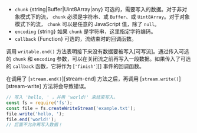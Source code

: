<!-- YAML
added: v0.9.4
changes:
  - version: v10.0.0
    pr-url: https://github.com/nodejs/node/pull/18780
    description: This method now returns a reference to `writable`.
  - version: v8.0.0
    pr-url: https://github.com/nodejs/node/pull/11608
    description: The `chunk` argument can now be a `Uint8Array` instance.
-->

* `chunk` {string|Buffer|Uint8Array|any} 可选的，需要写入的数据。对于非对象模式下的流， `chunk` 必须是字符串、或 `Buffer`、或 `Uint8Array`。对于对象模式下的流， `chunk` 可以是任意的 JavaScript 值，除了 `null`。
* `encoding` {string} 如果 `chunk` 是字符串，这里指定字符编码。
* `callback` {Function} 可选的，流结束时的回调函数。

调用 `writable.end()` 方法表明接下来没有数据要被写入[可写流]。通过传入可选的 `chunk` 和 `encoding` 参数，可以在关闭流之前再写入一段数据。如果传入了可选的 `callback` 函数，它将作为 [`'finish'`][] 事件的回调函数。

在调用了 [`stream.end()`][stream-end] 方法之后，再调用 [`stream.write()`][stream-write] 方法将会导致错误。

```js
// 写入 'hello, ' ，并用 'world!' 来结束写入。
const fs = require('fs');
const file = fs.createWriteStream('example.txt');
file.write('hello, ');
file.end('world!');
// 后面不允许再写入数据！
```

